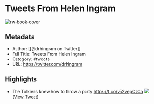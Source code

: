 # Tweets From Helen Ingram

![rw-book-cover](https://pbs.twimg.com/profile_images/1895182331721240576/ff-8BnM2.jpg)

## Metadata
- Author: [[@drhingram on Twitter]]
- Full Title: Tweets From Helen Ingram
- Category: #tweets
- URL: https://twitter.com/drhingram

## Highlights
- The Tolkiens knew how to throw a party https://t.co/v52vepCzCa
  ![](https://pbs.twimg.com/media/FZlC1ayWIAAO_3L.jpg) ([View Tweet](https://twitter.com/drhingram/status/1556348635780087809))
